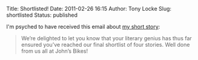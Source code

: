 Title: Shortlisted!
Date: 2011-02-26 16:15
Author: Tony Locke
Slug: shortlisted
Status: published

I'm psyched to have received this email about
[my short story]({filename}bath-litfest-short-story-competition.md):  

> We’re delighted to let you know that your literary genius has thus far ensured you’ve reached our final shortlist of four stories. Well done from us all at John’s Bikes!
